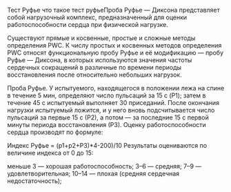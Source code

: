Тест Руфье
что такое тест руфьеПроба Руфье — Диксона представляет собой нагрузочный комплекс, предназначенный для оценки работоспособности сердца при физической нагрузке.

Существуют прямые и косвенные, простые и сложные методы определения PWC. К числу простых и косвенных методов определения PWC относят функциональную пробу Руфье и её модификацию — пробу Руфье — Диксона, в которых используются значения частоты сердечных сокращений в различные по времени периоды восстановления после относительно небольших нагрузок.

Проба Руфье. У испытуемого, находящегося в положении лежа на спине в течение 5 мин, определяют число пульсаций за 15 с (P1); затем в течение 45 с испытуемый выполняет 30 приседаний. После окончания нагрузки испытуемый ложится, и у него вновь подсчитывается число пульсаций за первые 15 с (Р2), а потом — за последние 15 с первой минуты периода восстановления (Р3). Оценку работоспособности сердца производят по формуле:

Индекс Руфье = (p1+p2+P3)*4-200)/10
Результаты оцениваются по величине индекса от 0 до 15:

меньше 3 — хорошая работоспособность;
3–6 — средняя;
7–9 — удовлетворительная;
10–14 — плохая (средняя сердечная недостаточность);
